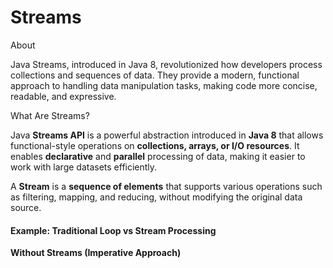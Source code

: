 # Streams

About

Java Streams, introduced in Java 8, revolutionized how developers process collections and sequences of data. They provide a modern, functional approach to handling data manipulation tasks, making code more concise, readable, and expressive.

What Are Streams?

Java **Streams API** is a powerful abstraction introduced in **Java 8** that allows functional-style operations on **collections, arrays, or I/O resources**. It enables **declarative** and **parallel** processing of data, making it easier to work with large datasets efficiently.

A **Stream** is a **sequence of elements** that supports various operations such as filtering, mapping, and reducing, without modifying the original data source.

#### **Example: Traditional Loop vs Stream Processing**

**Without Streams (Imperative Approach)**

```
```






